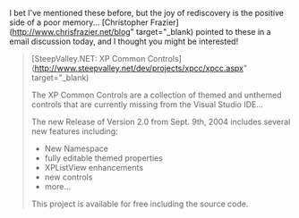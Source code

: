 I bet I've mentioned these before, but the joy of rediscovery is the positive side of a poor memory... [Christopher Frazier](http://www.chrisfrazier.net/blog" target="_blank) pointed to these in a email discussion today, and I thought you might be interested!

> [SteepValley.NET: XP Common Controls](http://www.steepvalley.net/dev/projects/xpcc/xpcc.aspx" target="_blank)
>
> The XP Common Controls are a collection of themed and unthemed controls that are currently missing from the Visual Studio IDE...
>
> The new Release of Version 2.0 from Sept. 9th, 2004 includes several new features including:
>
>   * New Namespace
>   * fully editable themed properties
>   * XPListView enhancements
>   * new controls
>   * more...
>
> This project is available for free including the source code.